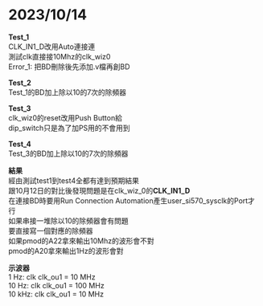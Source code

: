 # 2023/10/14  
**Test_1**  
CLK_IN1_D改用Auto連接連  
測試clk直接接10Mhz的clk_wiz0  
Error_1: 把BD刪除後先添加.v檔再創BD  
  
**Test_2**  
Test_1的BD加上除以10的7次的除頻器  
  
**Test_3**  
clk_wiz0的reset改用Push Button給  
dip_switch只是為了加PS用的不會用到  
  
**Test_4**  
Test_3的BD加上除以10的7次的除頻器
  
**結果**  
經由測試test1到test4全都有達到預期結果  
跟10月12日的對比後發現問題是在clk_wiz_0的**CLK_IN1_D**  
在連接BD時要用Run Connection Automation產生user_si570_sysclk的Port才行  
如果串接一堆除以10的除頻器會有問題  
要直接寫一個對應的除頻器  
如果pmod的A22拿來輸出10Mhz的波形會不對  
pmod的A20拿來輸出1Hz的波形會對  
  
**示波器**  
 1 Hz: 	clk clk_ou1 =  10 MHz  
10 Hz:	clk clk_ou1 = 100 MHz  
10 kHz:	clk clk_ou1 =  10 MHz  

